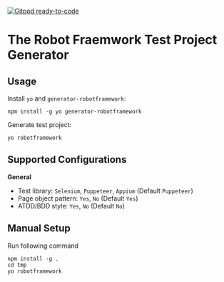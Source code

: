 [![Gitpod ready-to-code](https://img.shields.io/badge/Gitpod-ready--to--code-blue?logo=gitpod)](https://gitpod.io/#https://github.com/qahive/generator-robotframework)

# The Robot Fraemwork Test Project Generator

## Usage

Install `yo` and `generator-robotframework`:

```text
npm install -g yo generator-robotframework
```

Generate test project:

    yo robotframework


## Supported Configurations

**General**
* Test library: `Selenium`, `Puppeteer`, `Appium` (Default `Puppeteer`)
* Page object pattern: `Yes`, `No` (Default `Yes`)
* ATDD/BDD style: `Yes`, `No` (Default `No`)


## Manual Setup
Run following command

    npm install -g .
    cd tmp
    yo robotframework